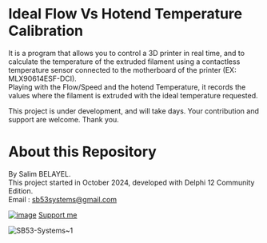 # Ideal Flow Vs Hotend Temperature Calibration
It is a program that allows you to control a 3D printer in real time, and to calculate the temperature of the extruded filament using a contactless temperature sensor connected to the motherboard of the printer (EX: MLX90614ESF-DCI).  
Playing with the Flow/Speed and the hotend Temperature, it records the values ​​where the filament is extruded with the ideal temperature requested.  
  
This project is under development, and will take days. Your contribution and support are welcome. Thank you.  
  
# About this Repository
By Salim BELAYEL.  
This project started in October 2024, developed with Delphi 12 Community Edition.  
Email : sb53systems@gmail.com  
  
[![image](https://github.com/sb53systems/G-Code-Flow-Temperature-Controller/assets/33290411/a504ac44-082d-40f1-a9d0-4abc3da242d8)](https://ko-fi.com/sb53system) [Support me](https://ko-fi.com/sb53system)  
  
![SB53-Systems~1](https://github.com/sb53systems/G-Code-Flow-Temperature-Controller/assets/33290411/b94703a1-cf21-4109-bfa6-b9bcff438a1d)
